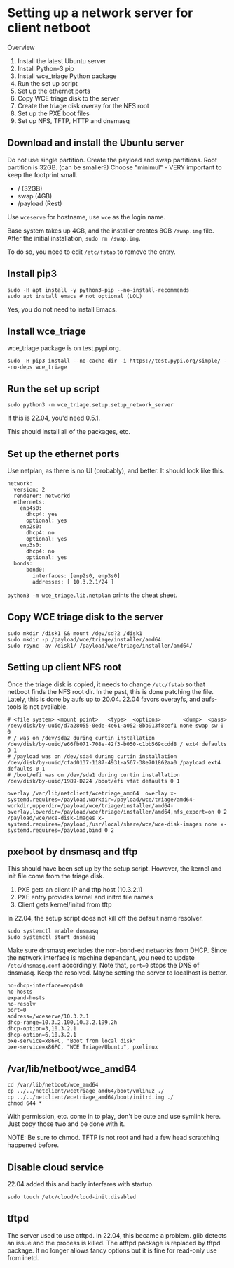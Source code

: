 # Setting up a network server for client netboot

Overview

1. Install the latest Ubuntu server
2. Install Python-3 pip
3. Install wce_triage Python package
4. Run the set up script
5. Set up the ethernet ports
4. Copy WCE triage disk to the server
5. Create the triage disk overay for the NFS root
6. Set up the PXE boot files
4. Set up NFS, TFTP, HTTP and dnsmasq

## Download and install the Ubuntu server
Do not use single partition. Create the payload and swap partitions. Root partition is 32GB. (can be smaller?)
Choose "minimul" - VERY important to keep the footprint small.

* / (32GB)
* swap (4GB)
* /payload (Rest)

Use `wceserve` for hostname, use `wce` as the login name.

Base system takes up 4GB, and the installer creates 8GB `/swap.img` file. After the initial installation, `sudo rm /swap.img`.

To do so, you need to edit `/etc/fstab` to remove the entry.


## Install pip3

```
sudo -H apt install -y python3-pip --no-install-recommends
sudo apt install emacs # not optional (LOL)

```

Yes, you do not need to install Emacs.

## Install wce_triage
wce_triage package is on test.pypi.org.

```
sudo -H pip3 install --no-cache-dir -i https://test.pypi.org/simple/ --no-deps wce_triage
```

## Run the set up script

```
sudo python3 -m wce_triage.setup.setup_network_server
```
If this is 22.04, you'd need 0.5.1.

This should install all of the packages, etc.

## Set up the ethernet ports

Use netplan, as there is no UI (probably), and better. It should look like this. 

```
network:
  version: 2
  renderer: networkd
  ethernets:
    enp4s0:
      dhcp4: yes
      optional: yes
    enp2s0:
      dhcp4: no
      optional: yes
    enp3s0:
      dhcp4: no
      optional: yes
  bonds:
      bond0:
        interfaces: [enp2s0, enp3s0]
        addresses: [ 10.3.2.1/24 ]
```

`python3 -m wce_triage.lib.netplan` prints the cheat sheet.

## Copy WCE triage disk to the server

```
sudo mkdir /disk1 && mount /dev/sd?2 /disk1
sudo mkdir -p /payload/wce/triage/installer/amd64
sudo rsync -av /disk1/ /payload/wce/triage/installer/amd64/
```

## Setting up client NFS root 

Once the triage disk is copied, it needs to change `/etc/fstab` so that netboot finds the NFS root dir.
In the past, this is done patching the file. Lately, this is done by aufs up to 20.04. 22.04 favors overayfs, and aufs-tools is not available.

```
# <file system> <mount point>   <type>  <options>       <dump>  <pass>
/dev/disk/by-uuid/d7a28055-0ede-4e61-a052-8bb913f8cef1 none swap sw 0 0
# / was on /dev/sda2 during curtin installation
/dev/disk/by-uuid/e66fb071-708e-42f3-b050-c1bb569ccdd8 / ext4 defaults 0 1
# /payload was on /dev/sda4 during curtin installation
/dev/disk/by-uuid/cfad0137-1187-4931-a567-38e701862aa0 /payload ext4 defaults 0 1
# /boot/efi was on /dev/sda1 during curtin installation
/dev/disk/by-uuid/1989-D224 /boot/efi vfat defaults 0 1

overlay /var/lib/netclient/wcetriage_amd64  overlay x-systemd.requires=/payload,workdir=/payload/wce/triage/amd64-workdir,upperdir=/payload/wce/triage/installer/amd64-overlay,lowerdir=/payload/wce/triage/installer/amd64,nfs_export=on 0 2
/payload/wce/wce-disk-images x-systemd.requires=/payload,/usr/local/share/wce/wce-disk-images none x-systemd.requires=/payload,bind 0 2
```

## pxeboot by dnsmasq and tftp

This should have been set up by the setup script.
However, the kernel and init file come from the triage disk.

1. PXE gets an client IP and tftp host (10.3.2.1)
2. PXE entry provides kernel and initrd file names
3. Client gets kernel/initrd from tftp 

In 22.04, the setup script does not kill off the default name resolver.

```
sudo systemctl enable dnsmasq 
sudo systemctl start dnsmasq 
```

Make sure dnsmasq excludes the non-bond-ed networks from DHCP.
Since the network interface is machine dependant, you need to update `/etc/dnsmasq.conf` accordingly.
Note that, `port=0` stops the DNS of dnsmasq. Keep the resolved. 
Maybe setting the server to localhost is better.


```
no-dhcp-interface=enp4s0
no-hosts
expand-hosts
no-resolv
port=0
address=/wceserve/10.3.2.1
dhcp-range=10.3.2.100,10.3.2.199,2h
dhcp-option=3,10.3.2.1
dhcp-option=6,10.3.2.1
pxe-service=x86PC, "Boot from local disk"
pxe-service=x86PC, "WCE Triage/Ubuntu", pxelinux
```


## /var/lib/netboot/wce_amd64

```
cd /var/lib/netboot/wce_amd64
cp ../../netclient/wcetriage_amd64/boot/vmlinuz ./
cp ../../netclient/wcetriage_amd64/boot/initrd.img ./
chmod 644 *
```
With permission, etc. come in to play, don't be cute and use symlink here. Just copy those two and be done with it.

NOTE: Be sure to chmod. TFTP is not root and had a few head scratching happened before.

## Disable cloud service
22.04 added this and badly interfares with startup.

```
sudo touch /etc/cloud/cloud-init.disabled
```

## tftpd

The server used to use atftpd. In 22.04, this became a problem. glib detects an issue and the process is killed.
The atftpd package is replaced by tftpd package. It no longer allows fancy options but it is fine for read-only use 
from inetd.
